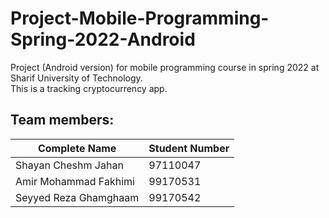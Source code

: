 # Project-Mobile-Programming-Spring-2022-Android
Project (Android version) for mobile programming course in spring 2022 at Sharif University of Technology.  
This is a tracking cryptocurrency app.
## Team members:
|Complete Name|Student Number|
| ----------- | ----------- |
| Shayan Cheshm Jahan | 97110047 |
| Amir Mohammad Fakhimi | 99170531 |
| Seyyed Reza Ghamghaam | 99170542 |
